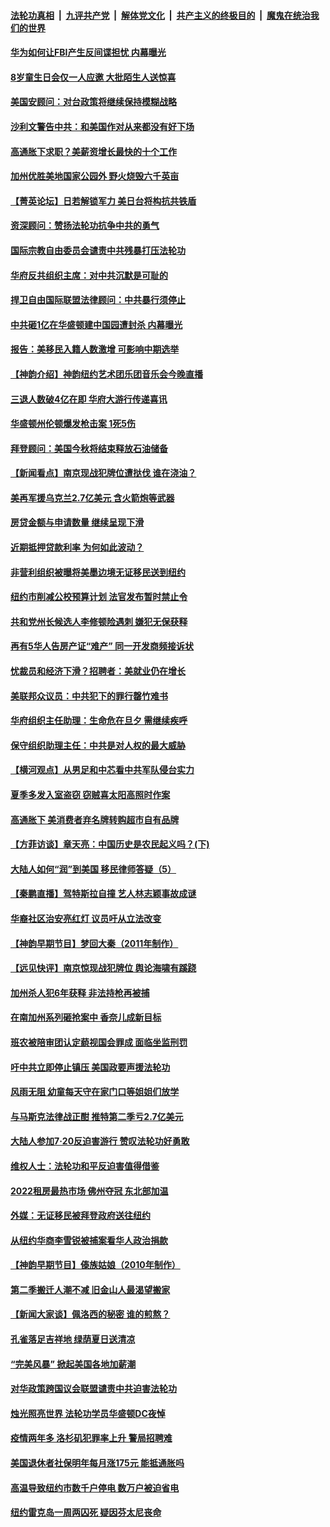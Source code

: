 ####  [法轮功真相](../../../../basic/blob/master/README.md?t=07240931) &nbsp;|&nbsp; [九评共产党](../../../../9ping.md/blob/master/README.md?t=07240931) &nbsp;|&nbsp; [解体党文化](../../../../jtdwh.md/blob/master/README.md?t=07240931)  &nbsp;|&nbsp; [共产主义的终极目的](../../../../gczydzjmd.md/blob/master/README.md?t=07240931) &nbsp;|&nbsp; [魔鬼在统治我们的世界](../../../../mgztzwmdsj.md/blob/master/README.md?t=07240931) 

#### [华为如何让FBI产生反间谍担忧 内幕曝光](../pages/nsc412/n13787864.md?t=07240931) 

#### [8岁童生日会仅一人应邀 大批陌生人送惊喜](../pages/nsc412/n13787750.md?t=07240931) 

#### [美国安顾问：对台政策将继续保持模糊战略](../pages/nsc412/n13787883.md?t=07240931) 

#### [沙利文警告中共：和美国作对从来都没有好下场](../pages/nsc412/n13787840.md?t=07240931) 

#### [高通胀下求职？美薪资增长最快的十个工作](../pages/nsc412/n13783286.md?t=07240931) 

#### [加州优胜美地国家公园外 野火烧毁六千英亩](../pages/nsc412/n13787867.md?t=07240931) 

#### [【菁英论坛】日若解锁军力 美日台将构抗共铁盾](../pages/nsc412/n13787855.md?t=07240931) 

#### [资深顾问：赞扬法轮功抗争中共的勇气](../pages/nsc412/n13787857.md?t=07240931) 

#### [国际宗教自由委员会谴责中共残暴打压法轮功](../pages/nsc412/n13787849.md?t=07240931) 

#### [华府反共组织主席：对中共沉默是可耻的](../pages/nsc412/n13787838.md?t=07240931) 

#### [捍卫自由国际联盟法律顾问：中共暴行须停止](../pages/nsc412/n13787819.md?t=07240931) 

#### [中共砸1亿在华盛顿建中国园遭封杀 内幕曝光](../pages/nsc412/n13787792.md?t=07240931) 

#### [报告：美移民入籍人数激增 可影响中期选举](../pages/nsc412/n13787535.md?t=07240931) 

#### [【神韵介绍】神韵纽约艺术团乐团音乐会今晚直播](../pages/nsc412/n13780947.md?t=07240931) 

#### [三退人数破4亿在即 华府大游行传递喜讯](../pages/nsc412/n13787505.md?t=07240931) 

#### [华盛顿州伦顿爆发枪击案 1死5伤](../pages/nsc412/n13787747.md?t=07240931) 

#### [拜登顾问：美国今秋将结束释放石油储备](../pages/nsc412/n13787656.md?t=07240931) 

#### [【新闻看点】南京现战犯牌位遭挞伐 谁在浇油？](../pages/nsc412/n13787396.md?t=07240931) 

#### [美再军援乌克兰2.7亿美元 含火箭炮等武器](../pages/nsc412/n13787568.md?t=07240931) 

#### [房贷金额与申请数量 继续呈现下滑](../pages/nsc412/n13787587.md?t=07240931) 

#### [近期抵押贷款利率 为何如此波动？](../pages/nsc412/n13787551.md?t=07240931) 

#### [非营利组织被曝将美墨边境无证移民送到纽约](../pages/nsc412/n13787533.md?t=07240931) 

#### [纽约市削减公校预算计划 法官发布暂时禁止令](../pages/nsc412/n13787531.md?t=07240931) 

#### [共和党州长候选人李修顿险遇刺 嫌犯无保获释](../pages/nsc412/n13787541.md?t=07240931) 

#### [再有5华人告房产证“难产” 同一开发商频接诉状](../pages/nsc412/n13787538.md?t=07240931) 

#### [忧裁员和经济下滑？招聘者：美就业仍在增长](../pages/nsc412/n13787439.md?t=07240931) 

#### [美联邦众议员：中共犯下的罪行罄竹难书](../pages/nsc412/n13787398.md?t=07240931) 

#### [华府组织主任助理：生命危在旦夕 需继续疾呼](../pages/nsc412/n13787503.md?t=07240931) 

#### [保守组织助理主任：中共是对人权的最大威胁](../pages/nsc412/n13787415.md?t=07240931) 

#### [【横河观点】从男足和中芯看中共军队侵台实力](../pages/nsc412/n13787463.md?t=07240931) 

#### [夏季多发入室盗窃 窃贼喜太阳高照时作案](../pages/nsc412/n13787464.md?t=07240931) 

#### [高通胀下 美消费者弃名牌转购超市自有品牌](../pages/nsc412/n13787390.md?t=07240931) 

#### [【方菲访谈】章天亮：中国历史是农民起义吗？(下)](../pages/nsc412/n13787272.md?t=07240931) 

#### [大陆人如何“润”到美国 移民律师答疑（5）](../pages/nsc412/n13787436.md?t=07240931) 

#### [【秦鹏直播】驾特斯拉自撞 艺人林志颖事故成谜](../pages/nsc412/n13787399.md?t=07240931) 

#### [华裔社区治安亮红灯 议员吁从立法改变](../pages/nsc412/n13787416.md?t=07240931) 

#### [【神韵早期节目】梦回大秦（2011年制作）](../pages/nsc412/n13787338.md?t=07240931) 

#### [【远见快评】南京惊现战犯牌位 舆论海啸有蹊跷](../pages/nsc412/n13787283.md?t=07240931) 

#### [加州杀人犯6年获释 非法持枪再被捕](../pages/nsc412/n13787402.md?t=07240931) 

#### [在南加州系列砸抢案中 香奈儿成新目标](../pages/nsc412/n13787397.md?t=07240931) 

#### [班农被陪审团认定藐视国会罪成 面临坐监刑罚](../pages/nsc412/n13787386.md?t=07240931) 

#### [吁中共立即停止镇压 美国政要声援法轮功](../pages/nsc412/n13786580.md?t=07240931) 

#### [风雨无阻 幼童每天守在家门口等姐姐们放学](../pages/nsc412/n13786938.md?t=07240931) 

#### [与马斯克法律战正酣 推特第二季亏2.7亿美元](../pages/nsc412/n13787258.md?t=07240931) 

#### [大陆人参加7‧20反迫害游行 赞叹法轮功好勇敢](../pages/nsc412/n13787321.md?t=07240931) 

#### [维权人士：法轮功和平反迫害值得借鉴](../pages/nsc412/n13787337.md?t=07240931) 

#### [2022租房最热市场 佛州夺冠 东北部加温](../pages/nsc412/n13786948.md?t=07240931) 

#### [外媒：无证移民被拜登政府送往纽约](../pages/nsc412/n13786763.md?t=07240931) 

#### [从纽约华商李雪锐被捕案看华人政治捐款](../pages/nsc412/n13786802.md?t=07240931) 

#### [【神韵早期节目】傣族姑娘（2010年制作）](../pages/nsc412/n13787274.md?t=07240931) 

#### [第二季搬迁人潮不减 旧金山人最渴望搬家](../pages/nsc412/n13786961.md?t=07240931) 

#### [【新闻大家谈】佩洛西的秘密 谁的煎熬？](../pages/nsc412/n13787167.md?t=07240931) 

#### [孔雀落足吉祥地 绿荫夏日送清凉](../pages/nsc412/n13786797.md?t=07240931) 

#### [“完美风暴” 掀起美国各地加薪潮](../pages/nsc412/n13786635.md?t=07240931) 

#### [对华政策跨国议会联盟谴责中共迫害法轮功](../pages/nsc412/n13786810.md?t=07240931) 

#### [烛光照亮世界 法轮功学员华盛顿DC夜悼](../pages/nsc412/n13786496.md?t=07240931) 

#### [疫情两年多 洛杉矶犯罪率上升 警局招聘难](../pages/nsc412/n13786650.md?t=07240931) 

#### [美国退休者社保明年每月涨175元 能抵通胀吗](../pages/nsc412/n13786545.md?t=07240931) 

#### [高温导致纽约市数千户停电 数万户被迫省电](../pages/nsc412/n13786765.md?t=07240931) 

#### [纽约雷克岛一周两囚死 疑因芬太尼丧命](../pages/nsc412/n13786775.md?t=07240931) 

